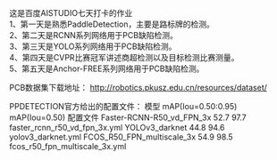 这是百度AISTUDIO七天打卡的作业  
1、第一天是熟悉PaddleDetection，主要是路标牌的检测。  
2、第二天是RCNN系列网络用于PCB缺陷检测。  
3、第三天是YOLO系列网络用于PCB缺陷检测。  
4、第四天是CVPR比赛冠军讲述商超检测以及目标检测比赛测量。  
5、第五天是Anchor-FREE系列网络用于PCB缺陷检测。  


PCB数据集下载地址：
http://robotics.pkusz.edu.cn/resources/dataset/

PPDETECTION官方给出的配置文件：
模型	mAP(Iou=0.50:0.95)	mAP(Iou=0.50)	配置文件
Faster-RCNN-R50_vd_FPN_3x	52.7	97.7	faster_rcnn_r50_vd_fpn_3x.yml
YOLOv3_darknet	44.8	94.6	yolov3_darknet.yml
FCOS_R50_FPN_multiscale_3x	54.9	98.5	fcos_r50_fpn_multiscale_3x.yml


